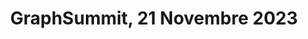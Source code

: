 ---
title: GraphSummit, 21 Novembre 2023
status: published
link: "https://neo4j.com/graphsummit/paris-nov/"
location: Paris, France
sitemap: false
---